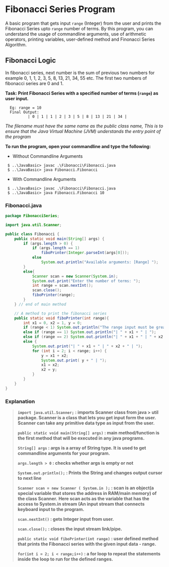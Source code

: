 # Fibonacci Series Program

A basic program that gets input `range` (Integer) from the user and prints the Fibonacci Series upto `range` number of terms. By this program,
you can understand the usage of commandline arguments, use of arithmetic operators, printing variables, user-defined method and Finonacci Series Algorithm.

## Fibonacci Logic

In fibonacci series, next number is the sum of previous two numbers for example 0, 1, 1, 2, 3, 5, 8, 13, 21, 34, 55 etc. The first two numbers of fibonacci series are 0 and 1.


**Task: Print Fibonacci Series with a specified number of terms (`range`) as user input.**
```shell
  Eg: range = 10
  Final Output: 
          | 0 | 1 | 1 | 2 | 3 | 5 | 8 | 13 | 21 | 34 |
```

*The filename must have the same name as the public class name, This is to ensure that the Java Virtual Machine (JVM) understands the entry point of the program*

**To run the program, open your commandline and type the following:**
* Without Commandline Arguments
```shell
 $ ..\JavaBasic> javac .\Fibonacci\Fibonacci.java
 $ ..\JavaBasic> java Fibonacci.Fibonacci
```

* With Commandline Arguments
```shell
 $ ..\JavaBasic> javac .\Fibonacci\Fibonacci.java
 $ ..\JavaBasic> java Fibonacci.Fibonacci 10
```

### Fibonacci.java
```java
package FibonacciSeries;

import java.util.Scanner;

public class Fibonacci {
    public static void main(String[] args) {
        if (args.length > 0) {
            if (args.length == 1)
                fiboPrinter(Integer.parseInt(args[0]));
            else
                System.out.println("Available arguments: [Range] ");
        }
        else{
            Scanner scan = new Scanner(System.in);
            System.out.print("Enter the number of terms: ");
            int range = scan.nextInt();
            scan.close();
            fiboPrinter(range);
        }
    } // end of main method

    // A method to print the fibonacci series
    public static void fiboPrinter(int range){
        int x1 = 0, x2 = 1, y = 0;
        if (range < 1) System.out.println("The range input must be greater than 0");
        else if (range == 1) System.out.println("| " + x1 + " | ");
        else if (range == 2) System.out.println("| " + x1 + " | " + x2 + " | ");
        else {
            System.out.print("| " + x1 + " | " + x2 + " | ");
            for (int i = 2; i < range; i++) {
                y = x1 + x2;
                System.out.print( y + " | ");
                x1 = x2;
                x2 = y;
            }
        }
    }
}

```

### Explanation
> **`import java.util.Scanner;` : imports Scanner class from java > util package. Scanner is a class that lets you get input form the user. Scanner can take any primitive data type as input from the user.**
>
> **`public static void main(String[] args)` : main method/function is the first method that will be executed in any java programs.**
>
> **`String[] args` : args is a array of String type. It is used to get commandline arguments for your program.**          
> 
> **`args.length > 0` : checks whether args is empty or not**
>
> **`System.out.println();` : Prints the String and changes output cursor to next line**
>
> **`Scanner scan = new Scanner ( System.in );` : scan is an object(a special variable that stores the address in RAM/main memory) of the class Scanner.** 
> **Here scan acts as the variable that has the access to System.in stream (An input stream that connects keyboard input to the program.**
>
> **`scan.nextInt()` : gets Integer input from user.**
>
> **`scan.close();` : closes the input stream link/pipe.**
>
> **`public static void fiboPrinter(int range)` : user defined method that prints the Fibonacci series with the given input data - range.** 
> 
> **`for(int i = 2; i < range;i++)` : a for loop to repeat the statements inside the loop to run for the defined ranges.**
